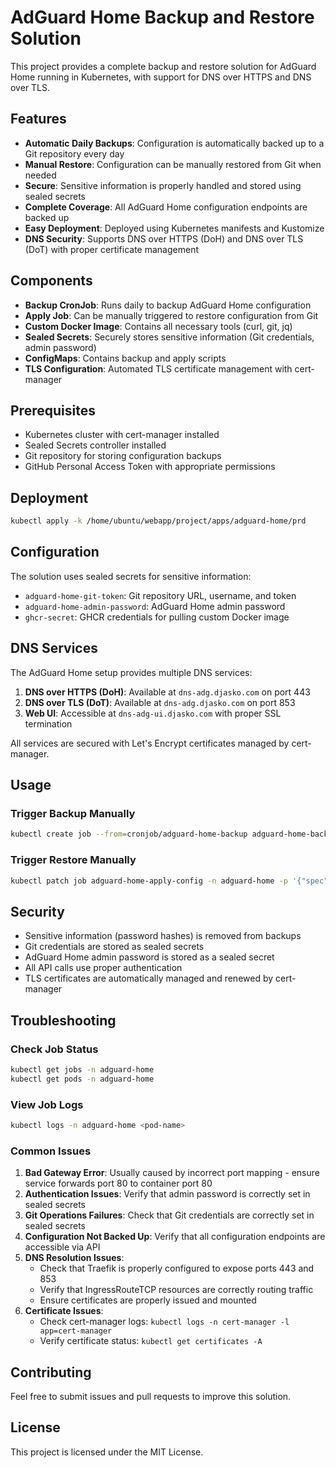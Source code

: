 # AdGuard Home Backup and Restore Solution

This project provides a complete backup and restore solution for AdGuard Home running in Kubernetes, with support for DNS over HTTPS and DNS over TLS.

## Features

- **Automatic Daily Backups**: Configuration is automatically backed up to a Git repository every day
- **Manual Restore**: Configuration can be manually restored from Git when needed
- **Secure**: Sensitive information is properly handled and stored using sealed secrets
- **Complete Coverage**: All AdGuard Home configuration endpoints are backed up
- **Easy Deployment**: Deployed using Kubernetes manifests and Kustomize
- **DNS Security**: Supports DNS over HTTPS (DoH) and DNS over TLS (DoT) with proper certificate management

## Components

- **Backup CronJob**: Runs daily to backup AdGuard Home configuration
- **Apply Job**: Can be manually triggered to restore configuration from Git
- **Custom Docker Image**: Contains all necessary tools (curl, git, jq)
- **Sealed Secrets**: Securely stores sensitive information (Git credentials, admin password)
- **ConfigMaps**: Contains backup and apply scripts
- **TLS Configuration**: Automated TLS certificate management with cert-manager

## Prerequisites

- Kubernetes cluster with cert-manager installed
- Sealed Secrets controller installed
- Git repository for storing configuration backups
- GitHub Personal Access Token with appropriate permissions

## Deployment

```bash
kubectl apply -k /home/ubuntu/webapp/project/apps/adguard-home/prd
```

## Configuration

The solution uses sealed secrets for sensitive information:

- `adguard-home-git-token`: Git repository URL, username, and token
- `adguard-home-admin-password`: AdGuard Home admin password
- `ghcr-secret`: GHCR credentials for pulling custom Docker image

## DNS Services

The AdGuard Home setup provides multiple DNS services:

1. **DNS over HTTPS (DoH)**: Available at `dns-adg.djasko.com` on port 443
2. **DNS over TLS (DoT)**: Available at `dns-adg.djasko.com` on port 853
3. **Web UI**: Accessible at `dns-adg-ui.djasko.com` with proper SSL termination

All services are secured with Let's Encrypt certificates managed by cert-manager.

## Usage

### Trigger Backup Manually

```bash
kubectl create job --from=cronjob/adguard-home-backup adguard-home-backup-manual -n adguard-home
```

### Trigger Restore Manually

```bash
kubectl patch job adguard-home-apply-config -n adguard-home -p '{"spec":{"suspend":false}}'
```

## Security

- Sensitive information (password hashes) is removed from backups
- Git credentials are stored as sealed secrets
- AdGuard Home admin password is stored as a sealed secret
- All API calls use proper authentication
- TLS certificates are automatically managed and renewed by cert-manager

## Troubleshooting

### Check Job Status

```bash
kubectl get jobs -n adguard-home
kubectl get pods -n adguard-home
```

### View Job Logs

```bash
kubectl logs -n adguard-home <pod-name>
```

### Common Issues

1. **Bad Gateway Error**: Usually caused by incorrect port mapping - ensure service forwards port 80 to container port 80
2. **Authentication Issues**: Verify that admin password is correctly set in sealed secrets
3. **Git Operations Failures**: Check that Git credentials are correctly set in sealed secrets
4. **Configuration Not Backed Up**: Verify that all configuration endpoints are accessible via API
5. **DNS Resolution Issues**: 
   - Check that Traefik is properly configured to expose ports 443 and 853
   - Verify that IngressRouteTCP resources are correctly routing traffic
   - Ensure certificates are properly issued and mounted
6. **Certificate Issues**: 
   - Check cert-manager logs: `kubectl logs -n cert-manager -l app=cert-manager`
   - Verify certificate status: `kubectl get certificates -A`

## Contributing

Feel free to submit issues and pull requests to improve this solution.

## License

This project is licensed under the MIT License.